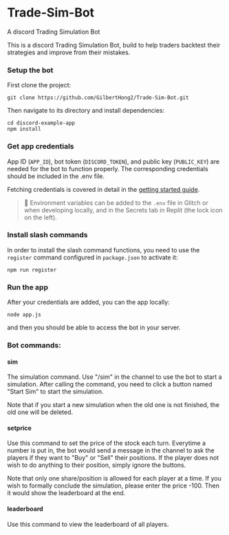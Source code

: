 # Trade-Sim-Bot
A discord Trading Simulation Bot

This is a discord Trading Simulation Bot, build to help traders backtest their strategies and improve from their mistakes.

### Setup the bot

First clone the project:
```
git clone https://github.com/GilbertHong2/Trade-Sim-Bot.git
```

Then navigate to its directory and install dependencies:
```
cd discord-example-app
npm install
```
### Get app credentials

App ID (`APP_ID`), bot token (`DISCORD_TOKEN`), and public key (`PUBLIC_KEY`) are needed for the bot to function properly. The corresponding credentials should be included in the .env file.

Fetching credentials is covered in detail in the [getting started guide](https://discord.com/developers/docs/getting-started).

> 🔑 Environment variables can be added to the `.env` file in Glitch or when developing locally, and in the Secrets tab in Replit (the lock icon on the left).

### Install slash commands

In order to install the slash command functions, you need to use the `register` command configured in `package.json` to activate it:

```
npm run register
```

### Run the app

After your credentials are added, you can the app locally:

```
node app.js
```

and then you should be able to access the bot in your server.

### Bot commands:

#### sim

The simulation command. Use "/sim" in the channel to use the bot to start a simulation. After calling the command, you need to click a button named "Start Sim" to start the simulation.

Note that if you start a new simulation when the old one is not finished, the old one will be deleted. 

#### setprice

Use this command to set the price of the stock each turn. Everytime a number is put in, the bot would send a message in the channel to ask the players if they want to "Buy" or "Sell" their positions. If the player does not wish to do anything to their position, simply ignore the buttons.

Note that only one share/position is allowed for each player at a time. If you wish to formally conclude the simulation, please enter the price -100. Then it would show the leaderboard at the end.

#### leaderboard

Use this command to view the leaderboard of all players.